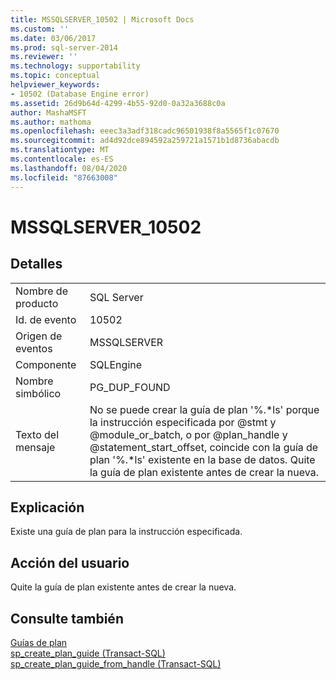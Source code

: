 ```yaml
---
title: MSSQLSERVER_10502 | Microsoft Docs
ms.custom: ''
ms.date: 03/06/2017
ms.prod: sql-server-2014
ms.reviewer: ''
ms.technology: supportability
ms.topic: conceptual
helpviewer_keywords:
- 10502 (Database Engine error)
ms.assetid: 26d9b64d-4299-4b55-92d0-0a32a3688c0a
author: MashaMSFT
ms.author: mathoma
ms.openlocfilehash: eeec3a3adf318cadc96501938f8a5565f1c07670
ms.sourcegitcommit: ad4d92dce894592a259721a1571b1d8736abacdb
ms.translationtype: MT
ms.contentlocale: es-ES
ms.lasthandoff: 08/04/2020
ms.locfileid: "87663008"
---
```

# <a name="mssqlserver_10502"></a>MSSQLSERVER_10502
    
## <a name="details"></a>Detalles  
  
|||  
|-|-|  
|Nombre de producto|SQL Server|  
|Id. de evento|10502|  
|Origen de eventos|MSSQLSERVER|  
|Componente|SQLEngine|  
|Nombre simbólico|PG_DUP_FOUND|  
|Texto del mensaje|No se puede crear la guía de plan '%.*ls' porque la instrucción especificada por @stmt y @module_or_batch, o por @plan_handle y @statement_start_offset, coincide con la guía de plan '%.\*ls' existente en la base de datos. Quite la guía de plan existente antes de crear la nueva.|  
  
## <a name="explanation"></a>Explicación  
 Existe una guía de plan para la instrucción especificada.  
  
## <a name="user-action"></a>Acción del usuario  
 Quite la guía de plan existente antes de crear la nueva.  
  
## <a name="see-also"></a>Consulte también  
 [Guías de plan](../performance/plan-guides.md)   
 [sp_create_plan_guide &#40;Transact-SQL&#41;](/sql/relational-databases/system-stored-procedures/sp-create-plan-guide-transact-sql)   
 [sp_create_plan_guide_from_handle &#40;Transact-SQL&#41;](/sql/relational-databases/system-stored-procedures/sp-create-plan-guide-from-handle-transact-sql)  
  
  
